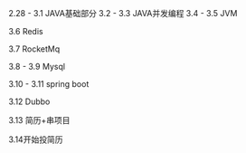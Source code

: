 2.28 - 3.1 JAVA基础部分
3.2 - 3.3 JAVA并发编程
3.4 - 3.5 JVM

3.6 Redis 

3.7 RocketMq

3.8 - 3.9  Mysql

3.10 - 3.11  spring boot

3.12 Dubbo 

3.13 简历+串项目

3.14开始投简历



